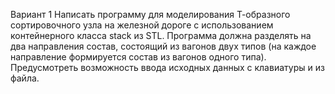 Вариант 1
Написать программу для моделирования Т-образного сортировочного узла на железной дороге с
использованием контейнерного класса stack из STL.
Программа должна разделять на два направления состав, состоящий из вагонов двух типов (на
каждое направление формируется состав из вагонов одного типа). Предусмотреть возможность ввода
исходных данных с клавиатуры и из файла.
